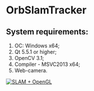 # OrbSlamTracker

System requirements:
----------------------------------------------
1. ОС: Windows x64;
2. Qt 5.5.1 or higher;
3. OpenCV 3.1;
4. Compiler - MSVC2013 x64;
5. Web-camera.

[![SLAM + OpenGL](https://img.youtube.com/vi/oA76ZAMNR90&index=2&list=PLUoW9oYf6yA93GkCt7Tj1ASpUSoN_n8DI&t=0s/0.jpg)](https://www.youtube.com/watch?v=oA76ZAMNR90&index=2&list=PLUoW9oYf6yA93GkCt7Tj1ASpUSoN_n8DI&t=0s)

